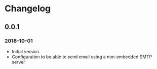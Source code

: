 # Changelog
## 0.0.1
### 2018-10-01
- Initial version
- Configuration to be able to send email using a non-embedded SMTP server